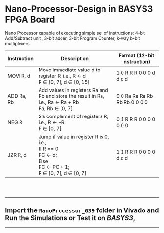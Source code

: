 # Nano-Processor-Design in BASYS3 FPGA Board
Nano Processor capable of executing simple set of instructions: 4-bit Add/Subtract unit , 3-bit adder, 3-bit Program Counter, k-way b-bit multiplexers


| Instruction | Description | Format (12-bit instruction) |
|-------------|-------------|-----------------------------|
| MOVI R, d | Move immediate value d to register R, i.e., R ← d <br>R ∈ [0, 7], d ∈ [0, 15] | 1 0 R R R 0 0 0 d d d d |
| ADD Ra, Rb | Add values in registers Ra and Rb and store the result in Ra, i.e., Ra ← Ra + Rb <br>Ra, Rb ∈ [0, 7] | 0 0 Ra Ra Ra Rb Rb Rb 0 0 0 0 |
| NEG R | 2’s complement of registers R, i.e., R ← −R <br>R ∈ [0, 7] | 0 1 R R R 0 0 0 0 0 0 0 |
| JZR R, d | Jump if value in register R is 0, i.e., <br>If R == 0 <br>PC ← d; <br>Else <br>PC ← PC + 1; <br>R ∈ [0, 7], d ∈ [0, 7] | 1 1 R R R 0 0 0 0 d d d |

<br>
<br>

---
## Import the `NanoProcessor_G39` folder in Vivado and Run the Simulations or Test it on *BASYS3*,
---
